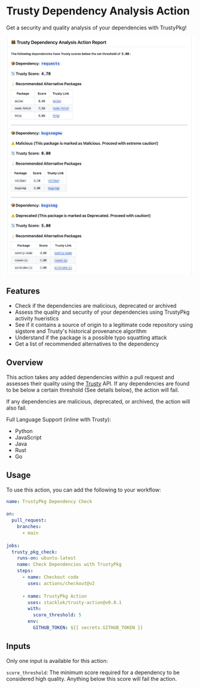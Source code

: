 # Trusty Dependency Analysis Action

Get a security and quality analysis of your dependencies with TrustyPkg!

![alt text](docs/image.png)

## Features

* Check if the dependencies are malicious, deprecated or archived
* Assess the quality and security of your dependencies using TrustyPkg
  activity hueristics
* See if it contains a source of origin to a legitimate code repository using
  sigstore and Trusty's historical provenance algorithm
* Understand if the package is a possible typo squatting attack
* Get a list of recommended alternatives to the dependency

## Overview

This action takes any added dependencies within a pull request and assesses their 
quality using the [Trusty](https://trustypkg.dev/) API. If any dependencies are
found to be below a certain threshold (See details below), the action will fail.

If any dependencies are malicious, deprecated, or archived, the action will also fail.

Full Language Support (inline with Trusty):

* Python
* JavaScript
* Java
* Rust
* Go


## Usage

To use this action, you can add the following to your workflow:

```yaml
name: TrustyPkg Dependency Check

on:
  pull_request:
    branches:
      - main

jobs:
  trusty_pkg_check:
    runs-on: ubuntu-latest
    name: Check Dependencies with TrustyPkg
    steps:
      - name: Checkout code
        uses: actions/checkout@v2

      - name: TrustyPkg Action
        uses: stacklok/trusty-action@v0.0.1
        with:
          score_threshold: 5
        env:
          GITHUB_TOKEN: ${{ secrets.GITHUB_TOKEN }}
```

## Inputs

Only one input is available for this action:

`score_threshold`: The minimum score required for a dependency to be considered
high quality. Anything below this score will fail the action.